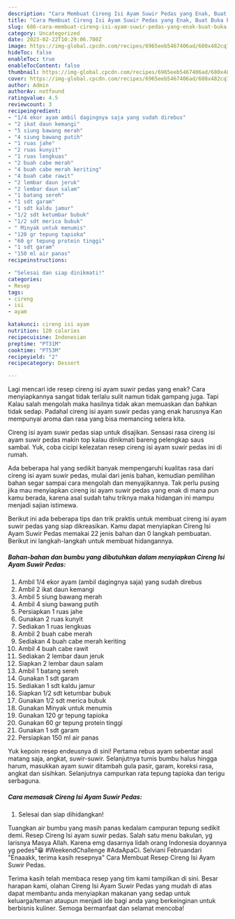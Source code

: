 ```yaml
---
description: "Cara Membuat Cireng Isi Ayam Suwir Pedas yang Enak, Buat Buka Puasa Enak Banget"
title: "Cara Membuat Cireng Isi Ayam Suwir Pedas yang Enak, Buat Buka Puasa Enak Banget"
slug: 686-cara-membuat-cireng-isi-ayam-suwir-pedas-yang-enak-buat-buka-puasa-enak-banget
category: Uncategorized
date: 2023-02-22T10:29:06.700Z
image: https://img-global.cpcdn.com/recipes/6965eeb5467406ad/680x482cq70/cireng-isi-ayam-suwir-pedas-foto-resep-utama.jpg
hideToc: false
enableToc: true
enableTocContent: false
thumbnail: https://img-global.cpcdn.com/recipes/6965eeb5467406ad/680x482cq70/cireng-isi-ayam-suwir-pedas-foto-resep-utama.jpg
cover: https://img-global.cpcdn.com/recipes/6965eeb5467406ad/680x482cq70/cireng-isi-ayam-suwir-pedas-foto-resep-utama.jpg
author: Admin
authorAv: notfound
ratingvalue: 4.5
reviewcount: 3
recipeingredient:
- "1/4 ekor ayam ambil dagingnya saja yang sudah direbus"
- "2 ikat daun kemangi"
- "5 siung bawang merah"
- "4 siung bawang putih"
- "1 ruas jahe"
- "2 ruas kunyit"
- "1 ruas lengkuas"
- "2 buah cabe merah"
- "4 buah cabe merah keriting"
- "4 buah cabe rawit"
- "2 lembar daun jeruk"
- "2 lembar daun salam"
- "1 batang sereh"
- "1 sdt garam"
- "1 sdt kaldu jamur"
- "1/2 sdt ketumbar bubuk"
- "1/2 sdt merica bubuk"
- " Minyak untuk menumis"
- "120 gr tepung tapioka"
- "60 gr tepung protein tinggi"
- "1 sdt garam"
- "150 ml air panas"
recipeinstructions:

- "Selesai dan siap dinikmati!"
categories:
- Resep
tags:
- cireng
- isi
- ayam

katakunci: cireng isi ayam 
nutrition: 120 calories
recipecuisine: Indonesian
preptime: "PT31M"
cooktime: "PT53M"
recipeyield: "2"
recipecategory: Dessert

---
```



Lagi mencari ide resep cireng isi ayam suwir pedas yang enak? Cara menyiapkannya sangat tidak terlalu sulit namun tidak gampang juga. Tapi Kalau salah mengolah maka hasilnya tidak akan memuaskan dan bahkan tidak sedap. Padahal cireng isi ayam suwir pedas yang enak harusnya Kan mempunyai aroma dan rasa yang bisa memancing selera kita.


Cireng isi ayam suwir pedas siap untuk disajikan. Sensasi rasa cireng isi ayam suwir pedas makin top kalau dinikmati bareng pelengkap saus sambal. Yuk, coba cicipi kelezatan resep cireng isi ayam suwir pedas ini di rumah.

Ada beberapa hal yang sedikit banyak mempengaruhi kualitas rasa dari cireng isi ayam suwir pedas, mulai dari jenis bahan, kemudian pemilihan bahan segar sampai cara mengolah dan menyajikannya. Tak perlu pusing jika mau menyiapkan cireng isi ayam suwir pedas yang enak di mana pun kamu berada, karena asal sudah tahu triknya maka hidangan ini mampu menjadi sajian istimewa.


Berikut ini ada beberapa tips dan trik praktis untuk membuat cireng isi ayam suwir pedas yang siap dikreasikan. Kamu dapat menyiapkan Cireng Isi Ayam Suwir Pedas memakai 22 jenis bahan dan 0 langkah pembuatan. Berikut ini langkah-langkah untuk membuat hidangannya.

<!--inarticleads1-->

##### Bahan-bahan dan bumbu yang dibutuhkan dalam menyiapkan Cireng Isi Ayam Suwir Pedas:

1. Ambil 1/4 ekor ayam (ambil dagingnya saja) yang sudah direbus
1. Ambil 2 ikat daun kemangi
1. Ambil 5 siung bawang merah
1. Ambil 4 siung bawang putih
1. Persiapkan 1 ruas jahe
1. Gunakan 2 ruas kunyit
1. Sediakan 1 ruas lengkuas
1. Ambil 2 buah cabe merah
1. Sediakan 4 buah cabe merah keriting
1. Ambil 4 buah cabe rawit
1. Sediakan 2 lembar daun jeruk
1. Siapkan 2 lembar daun salam
1. Ambil 1 batang sereh
1. Gunakan 1 sdt garam
1. Sediakan 1 sdt kaldu jamur
1. Siapkan 1/2 sdt ketumbar bubuk
1. Gunakan 1/2 sdt merica bubuk
1. Gunakan  Minyak untuk menumis
1. Gunakan 120 gr tepung tapioka
1. Gunakan 60 gr tepung protein tinggi
1. Gunakan 1 sdt garam
1. Persiapkan 150 ml air panas


Yuk kepoin resep endeusnya di sini! Pertama rebus ayam sebentar asal matang saja, angkat, suwir-suwir. Selanjutnya tumis bumbu halus hingga harum, masukkan ayam suwir ditambah gula pasir, garam, koreksi rasa, angkat dan sisihkan. Selanjutnya campurkan rata tepung tapioka dan terigu serbaguna. 

<!--inarticleads2-->

##### Cara memasak Cireng Isi Ayam Suwir Pedas:


1. Selesai dan siap dihidangkan!

Tuangkan air bumbu yang masih panas kedalam campuran tepung sedikit demi. Resep Cireng Isi ayam suwir pedas. Salah satu menu bakulan, yg larisnya Masya Allah. Karena emg dasarnya lidah orang Indonesia doyannya yg pedes²😁 #WeekendChallenge #AdaApaCi. Selviani Februandari &#34;Enaaakk, terima kasih resepnya&#34; Cara Membuat Resep Cireng Isi Ayam Suwir Pedas. 

Terima kasih telah membaca resep yang tim kami tampilkan di sini. Besar harapan kami, olahan Cireng Isi Ayam Suwir Pedas yang mudah di atas dapat membantu anda menyiapkan makanan yang sedap untuk keluarga/teman ataupun menjadi ide bagi anda yang berkeinginan untuk berbisnis kuliner. Semoga bermanfaat dan selamat mencoba!
